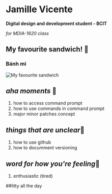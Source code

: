 
# Jamille Vicente
**Digital design and development student - BCIT** 

_for MDIA-1620 class_

## My favourite sandwich! :sandwich:	
### Bánh mì
![My favourite sandwich](https://www.allrecipes.com/thmb/HTJHVC_LYKmXaMF54dhe2gZQkNI=/1500x0/filters:no_upscale():max_bytes(150000):strip_icc()/roasted-pork-banh-mi-vietnamese-sandwitch-ddmfs-3X4-0332-cfb4d2e149e7476ab2a2b4030c543f1b.jpg)

## *aha moments* :rofl:	
1. how to access command prompt 
2. how to use commands in command prompt
3. major minor patches concept

## *things that are unclear*:raised_eyebrow:	
1. how to use github
2. how to documment versioning 

## *word for how you're feeling*:cowboy_hat_face:	
1. enthusiastic (tired)

##litty all the day
